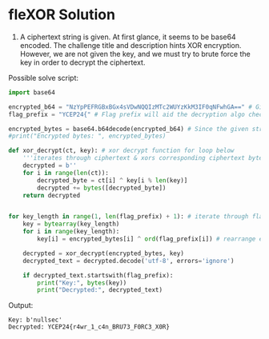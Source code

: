 # fleXOR Solution

1. A ciphertext string is given. At first glance, it seems to be base64 encoded. The challenge title and description hints XOR encryption. However, we are not given the key, and we must try to brute force the key in order to decrypt the ciphertext.

Possible solve script:

```py
import base64

encrypted_b64 = "NzYpPEFRGBxBGx4sVDwNQQIzMTc2WUYzKkM3IF0qNFwhGA==" # Given string
flag_prefix = "YCEP24{" # Flag prefix will aid the decryption algo check & reduce brute force tries

encrypted_bytes = base64.b64decode(encrypted_b64) # Since the given string seems to be base64 encoded, 1st step: decode base64 to get xor encrypted bytes
#print("Encrypted bytes: ", encrypted_bytes)

def xor_decrypt(ct, key): # xor decrypt function for loop below
    '''iterates through ciphertext & xors corresponding ciphertext byte with key byte'''
    decrypted = b''
    for i in range(len(ct)):
        decrypted_byte = ct[i] ^ key[i % len(key)]
        decrypted += bytes([decrypted_byte])
    return decrypted


for key_length in range(1, len(flag_prefix) + 1): # iterate through flag prefix (format)
    key = bytearray(key_length)
    for i in range(key_length):
        key[i] = encrypted_bytes[i] ^ ord(flag_prefix[i]) # rearrange equation: ciphertext = key ^ plaintext

    decrypted = xor_decrypt(encrypted_bytes, key)
    decrypted_text = decrypted.decode('utf-8', errors='ignore')

    if decrypted_text.startswith(flag_prefix):
        print("Key:", bytes(key))
        print("Decrypted:", decrypted_text)
```

Output:
```
Key: b'nullsec'
Decrypted: YCEP24{r4wr_1_c4n_BRU73_F0RC3_X0R}
```
